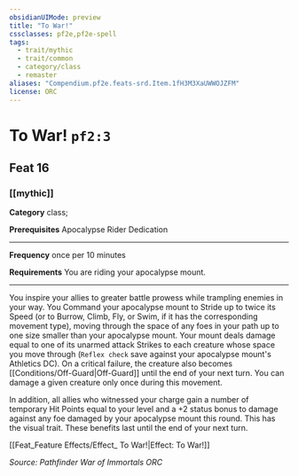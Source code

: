 ```yaml
---
obsidianUIMode: preview
title: "To War!"
cssclasses: pf2e,pf2e-spell
tags:
  - trait/mythic
  - trait/common
  - category/class
  - remaster
aliases: "Compendium.pf2e.feats-srd.Item.1fH3M3XaUWWOJZFM"
license: ORC
---
```

# To War! `pf2:3`
## Feat 16
### [[mythic]]

**Category** class; 



**Prerequisites** Apocalypse Rider Dedication
* * *
**Frequency** once per 10 minutes

**Requirements** You are riding your apocalypse mount.

* * *

You inspire your allies to greater battle prowess while trampling enemies in your way. You Command your apocalypse mount to Stride up to twice its Speed (or to Burrow, Climb, Fly, or Swim, if it has the corresponding movement type), moving through the space of any foes in your path up to one size smaller than your apocalypse mount. Your mount deals damage equal to one of its unarmed attack Strikes to each creature whose space you move through (`Reflex check` save against your apocalypse mount's Athletics DC). On a critical failure, the creature also becomes [[Conditions/Off-Guard|Off-Guard]] until the end of your next turn. You can damage a given creature only once during this movement.

In addition, all allies who witnessed your charge gain a number of temporary Hit Points equal to your level and a +2 status bonus to damage against any foe damaged by your apocalypse mount this round. This has the visual trait. These benefits last until the end of your next turn.

[[Feat_Feature Effects/Effect_ To War!|Effect: To War!]]

*Source: Pathfinder War of Immortals*
*ORC*